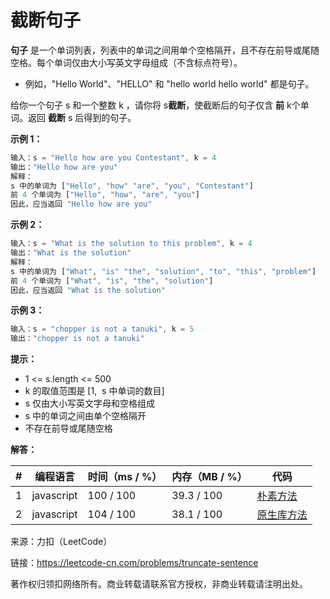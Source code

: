 # 截断句子

**句子** 是一个单词列表，列表中的单词之间用单个空格隔开，且不存在前导或尾随空格。每个单词仅由大小写英文字母组成（不含标点符号）。

- 例如，"Hello World"、"HELLO" 和 "hello world hello world" 都是句子。

给你一个句子 s​​​​​​ 和一个整数 k​​​​​​ ，请你将 s​​ **截断**​，​​​使截断后的句子仅含 **前** k​​​​​​ 个单词。返回 **截断** s​​​​​​ 后得到的句子。

**示例 1：**

``` javascript
输入：s = "Hello how are you Contestant", k = 4
输出："Hello how are you"
解释：
s 中的单词为 ["Hello", "how" "are", "you", "Contestant"]
前 4 个单词为 ["Hello", "how", "are", "you"]
因此，应当返回 "Hello how are you"
```

**示例 2：**

``` javascript
输入：s = "What is the solution to this problem", k = 4
输出："What is the solution"
解释：
s 中的单词为 ["What", "is" "the", "solution", "to", "this", "problem"]
前 4 个单词为 ["What", "is", "the", "solution"]
因此，应当返回 "What is the solution"
```

**示例 3：**

``` javascript
输入：s = "chopper is not a tanuki", k = 5
输出："chopper is not a tanuki"
```

**提示：**

- 1 <= s.length <= 500
- k 的取值范围是 [1,  s 中单词的数目]
- s 仅由大小写英文字母和空格组成
- s 中的单词之间由单个空格隔开
- 不存在前导或尾随空格

**解答：**

**#**|**编程语言**|**时间（ms / %）**|**内存（MB / %）**|**代码**
--|--|--|--|--
1|javascript|100 / 100|39.3 / 100|[朴素方法](./javascript/ac_v1.js)
2|javascript|104 / 100|38.1 / 100|[原生库方法](./javascript/ac_v2.js)

来源：力扣（LeetCode）

链接：https://leetcode-cn.com/problems/truncate-sentence

著作权归领扣网络所有。商业转载请联系官方授权，非商业转载请注明出处。
